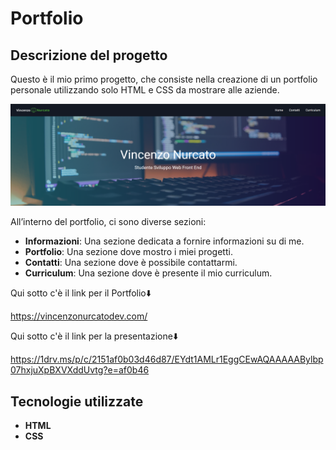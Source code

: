 <h1>Portfolio</h1>

<h2>Descrizione del progetto</h2>

<p>Questo è il mio primo progetto, che consiste nella creazione di un portfolio personale utilizzando solo HTML e CSS da mostrare alle aziende.</p>

<img src="./assets/img/Screenshot-Intro.webp" alt="Screenshot-Intro">

<p>All’interno del portfolio, ci sono diverse sezioni:</p>

<ul>
    <li><strong>Informazioni</strong>: Una sezione dedicata a fornire informazioni su di me.</li>
    <li><strong>Portfolio</strong>: Una sezione dove mostro i miei progetti.</li>
    <li><strong>Contatti</strong>: Una sezione dove è possibile contattarmi.</li>
    <li><strong>Curriculum</strong>: Una sezione dove è presente il mio curriculum.</li>
</ul>

Qui sotto c'è il link per il Portfolio⬇️

https://vincenzonurcatodev.com/

Qui sotto c'è il link per la presentazione⬇️

https://1drv.ms/p/c/2151af0b03d46d87/EYdt1AMLr1EggCEwAQAAAAABylbp07hxjuXpBXVXddUvtg?e=af0b46

<h2>Tecnologie utilizzate</h2>

- <strong>HTML</strong>
- <strong>CSS</strong>
